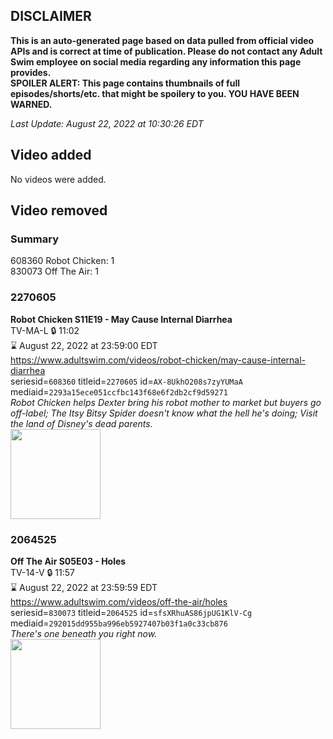 ## DISCLAIMER
**This is an auto-generated page based on data pulled from official video APIs and is correct at time of publication. Please do not contact any Adult Swim employee on social media regarding any information this page provides.**  
**SPOILER ALERT: This page contains thumbnails of full episodes/shorts/etc. that might be spoilery to you. YOU HAVE BEEN WARNED.**  

_Last Update: August 22, 2022 at 10:30:26 EDT_
## Video added
No videos were added.  
## Video removed
### Summary
608360 Robot Chicken: 1  
830073 Off The Air: 1  
### 2270605
**Robot Chicken S11E19 - May Cause Internal Diarrhea**  
TV-MA-L 🔒 11:02  
⌛ August 22, 2022 at 23:59:00 EDT  
https://www.adultswim.com/videos/robot-chicken/may-cause-internal-diarrhea  
seriesid=`608360` titleid=`2270605` id=`AX-8UkhO208s7zyYUMaA` mediaid=`2293a15ece051ccfbc143f68e6f2db2cf9d59271`  
_Robot Chicken helps Dexter bring his robot mother to market but buyers go off-label; The Itsy Bitsy Spider doesn't know what the hell he's doing; Visit the land of Disney's dead parents._  
<a href="https://media.cdn.adultswim.com/uploads/20220325/thumbnails/2_223251715238-RobotChickenInternalDiarrhea.png"><img src="https://media.cdn.adultswim.com/uploads/20220325/thumbnails/2_223251715238-RobotChickenInternalDiarrhea.png" height="144px" /></a>
### 2064525
**Off The Air S05E03 - Holes**  
TV-14-V 🔒 11:57  
⌛ August 22, 2022 at 23:59:59 EDT  
https://www.adultswim.com/videos/off-the-air/holes  
seriesid=`830073` titleid=`2064525` id=`sfsXRhuAS86jpUG1KlV-Cg` mediaid=`292015dd955ba996eb5927407b03f1a0c33cb876`  
_There's one beneath you right now._  
<a href="https://media.cdn.adultswim.com/uploads/20200312/thumbnails/2_203121340158-offtheair_503_dup-20151119.jpg"><img src="https://media.cdn.adultswim.com/uploads/20200312/thumbnails/2_203121340158-offtheair_503_dup-20151119.jpg" height="144px" /></a>
